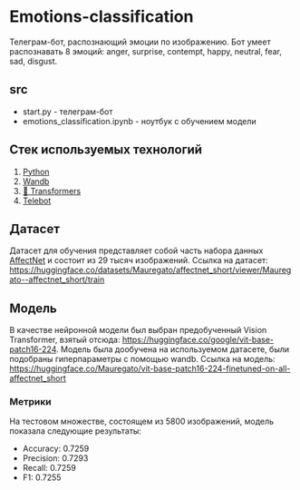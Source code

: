 # Emotions-classification
Телеграм-бот, распознающий эмоции по изображению. Бот умеет распознавать 8 эмоций: anger, surprise, contempt, happy, neutral, fear, sad, disgust. 
## src
* start.py - телеграм-бот
* emotions_classification.ipynb - ноутбук с обучением модели
## Стек используемых технологий
1. [Python](https://www.python.org/)
2. [Wandb](https://wandb.ai/site)
3. [🤗 Transformers](https://huggingface.co/docs/transformers/index)
4. [Telebot](https://github.com/eternnoir/pyTelegramBotAPI?ysclid=lhpd9hofgk485400689)
## Датасет
Датасет для обучения представляет собой часть набора данных [AffectNet](https://paperswithcode.com/dataset/affectnet) и состоит из 29 тысяч изображений. Ссылка на датасет: https://huggingface.co/datasets/Mauregato/affectnet_short/viewer/Mauregato--affectnet_short/train
## Модель
В качестве нейронной модели был выбран предобученный Vision Transformer, взятый отсюда: https://huggingface.co/google/vit-base-patch16-224. Модель была дообучена на используемом датасете, были подобраны гиперпараметры с помощью wandb. Ссылка на модель: https://huggingface.co/Mauregato/vit-base-patch16-224-finetuned-on-all-affectnet_short
### Метрики
На тестовом множестве, состоящем из 5800 изображений, модель показала следующие результаты:
* Accuracy: 0.7259
* Precision: 0.7293
* Recall: 0.7259
* F1: 0.7255
